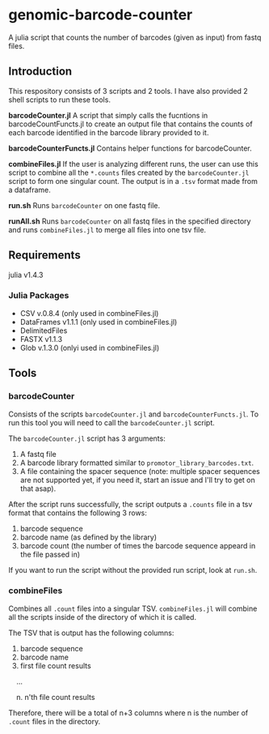 # genomic-barcode-counter
A julia script that counts the number of barcodes (given as input) from fastq files. 


## Introduction
This respository consists of 3 scripts and 2 tools. I have also provided 2 shell scripts to run these tools. 

**barcodeCounter.jl**
A script that simply calls the fucntions in barcodeCountFuncts.jl to create an output file that contains the counts of each barcode identified in the barcode library provided to it. 

**barcodeCounterFuncts.jl** 
Contains helper functions for barcodeCounter. 

**combineFiles.jl**
If the user is analyzing different runs, the user can use this script to combine all the `*.counts` files created by the `barcodeCounter.jl` script to form one singular count. The output is in a `.tsv` format made from a dataframe. 

**run.sh**
Runs `barcodeCounter` on one fastq file.

**runAll.sh**
Runs `barcodeCounter` on all fastq files in the specified directory and runs `combineFiles.jl` to merge all files into one tsv file.

## Requirements
julia v1.4.3

### Julia Packages
- CSV v.0.8.4 (only used in combineFiles.jl)
- DataFrames v1.1.1 (only used in combineFiles.jl)
- DelimitedFiles
- FASTX v1.1.3
- Glob v.1.3.0  (onlyi used in combineFiles.jl)

## Tools

### barcodeCounter
Consists of the scripts `barcodeCounter.jl` and `barcodeCounterFuncts.jl`.
To run this tool you will need to call the `barcodeCounter.jl` script.

The `barcodeCounter.jl` script has 3 arguments: 
1. A fastq file
2. A barcode library formatted similar to `promotor_library_barcodes.txt`. 
3. A file containing the spacer sequence (note: multiple spacer sequences are not supported yet, if you need it, start an issue and I'll try to get on that asap).  

After the script runs successfully, the script outputs a `.counts` file in a tsv format that contains the following 3 rows: 
1. barcode sequence
2. barcode name (as defined by the library)
3. barcode count (the number of times the barcode sequence appeard in the file passed in)

If you want to run the script without the provided run script, look at `run.sh`. 

### combineFiles
Combines all `.count` files into a singular TSV. `combineFiles.jl` will combine all the scripts inside of the directory of which it is called. 

The TSV that is output has the following columns: 
1. barcode sequence
2. barcode name
3. first file count results

&nbsp;&nbsp;&nbsp;&nbsp;...

&nbsp;&nbsp;&nbsp;&nbsp;n. n'th file count results

Therefore, there will be a total of n+3 columns where n is the number of `.count` files in the directory. 
